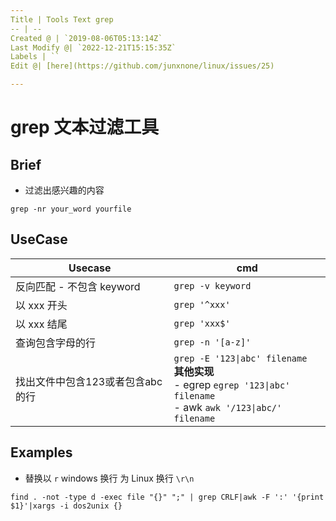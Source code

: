 ```yaml
---
Title | Tools Text grep
-- | --
Created @ | `2019-08-06T05:13:14Z`
Last Modify @| `2022-12-21T15:15:35Z`
Labels | ``
Edit @| [here](https://github.com/junxnone/linux/issues/25)

---
```

# grep 文本过滤工具

## Brief
- 过滤出感兴趣的内容

```
grep -nr your_word yourfile
```

## UseCase

Usecase | cmd
-- | --
反向匹配 - 不包含 keyword | `grep -v keyword`
以 xxx 开头 | `grep '^xxx'`
以 xxx 结尾 | `grep 'xxx$'`
查询包含字母的行 | `grep -n '[a-z]'`
找出文件中包含123或者包含abc的行 | `grep -E '123\|abc' filename`<br>**其他实现**<br> - egrep `egrep '123\|abc' filename`<br> - awk `awk '/123\|abc/' filename`



## Examples 

- 替换以 `r` windows 换行 为 Linux 换行 `\r\n`
```
find . -not -type d -exec file "{}" ";" | grep CRLF|awk -F ':' '{print $1}'|xargs -i dos2unix {}
```

